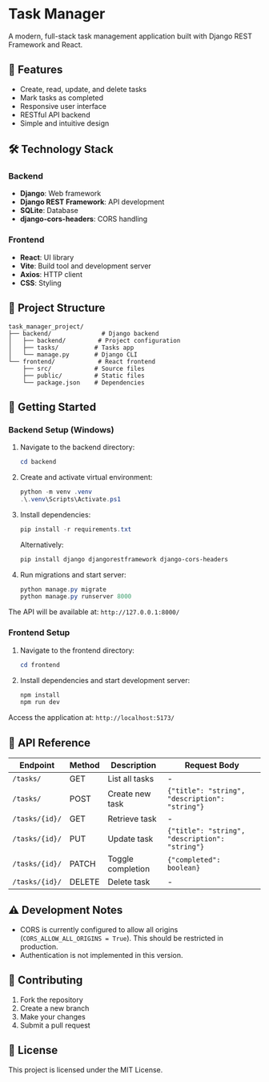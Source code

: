 # Task Manager

A modern, full-stack task management application built with Django REST Framework and React.

## 🚀 Features

- Create, read, update, and delete tasks
- Mark tasks as completed
- Responsive user interface
- RESTful API backend
- Simple and intuitive design

## 🛠️ Technology Stack

### Backend
- **Django**: Web framework
- **Django REST Framework**: API development
- **SQLite**: Database
- **django-cors-headers**: CORS handling

### Frontend
- **React**: UI library
- **Vite**: Build tool and development server
- **Axios**: HTTP client
- **CSS**: Styling

## 📁 Project Structure

```
task_manager_project/
├── backend/              # Django backend
│   ├── backend/         # Project configuration
│   ├── tasks/          # Tasks app
│   └── manage.py       # Django CLI
└── frontend/            # React frontend
    ├── src/            # Source files
    ├── public/         # Static files
    └── package.json    # Dependencies
```

## 🚀 Getting Started

### Backend Setup (Windows)

1. Navigate to the backend directory:
   ```powershell
   cd backend
   ```

2. Create and activate virtual environment:
   ```powershell
   python -m venv .venv
   .\.venv\Scripts\Activate.ps1
   ```

3. Install dependencies:
   ```powershell
   pip install -r requirements.txt
   ```
   Alternatively:
   ```powershell
   pip install django djangorestframework django-cors-headers
   ```

4. Run migrations and start server:
   ```powershell
   python manage.py migrate
   python manage.py runserver 8000
   ```

The API will be available at: `http://127.0.0.1:8000/`

### Frontend Setup

1. Navigate to the frontend directory:
   ```powershell
   cd frontend
   ```

2. Install dependencies and start development server:
   ```powershell
   npm install
   npm run dev
   ```

Access the application at: `http://localhost:5173/`

## 🔌 API Reference

| Endpoint | Method | Description | Request Body |
|----------|--------|-------------|--------------|
| `/tasks/` | GET | List all tasks | - |
| `/tasks/` | POST | Create new task | `{"title": "string", "description": "string"}` |
| `/tasks/{id}/` | GET | Retrieve task | - |
| `/tasks/{id}/` | PUT | Update task | `{"title": "string", "description": "string"}` |
| `/tasks/{id}/` | PATCH | Toggle completion | `{"completed": boolean}` |
| `/tasks/{id}/` | DELETE | Delete task | - |

## ⚠️ Development Notes

- CORS is currently configured to allow all origins (`CORS_ALLOW_ALL_ORIGINS = True`). This should be restricted in production.
- Authentication is not implemented in this version.

## 🤝 Contributing

1. Fork the repository
2. Create a new branch
3. Make your changes
4. Submit a pull request

## 📝 License

This project is licensed under the MIT License.